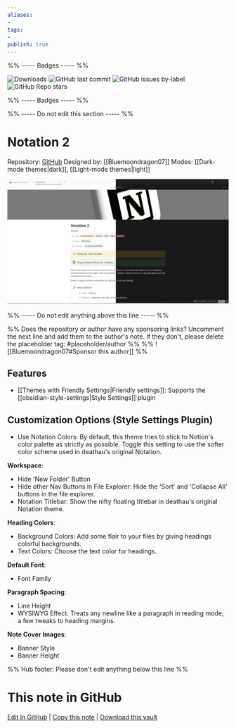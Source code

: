 ```yaml
---
aliases:
- 
tags: 
- 
publish: true
---
```


%% ----- Badges ----- %%

![Downloads](https://img.shields.io/badge/downloads-15924-573E7A?style=for-the-badge&logo=)
![GitHub last commit](https://img.shields.io/github/last-commit/Bluemoondragon07/obsidian-notation-2?color=573E7A&label=last%20update&logo=github&style=for-the-badge)
![GitHub issues by-label](https://img.shields.io/github/issues/Bluemoondragon07/obsidian-notation-2/help%20wanted?color=573E7A&logo=github&style=for-the-badge) 
![GitHub Repo stars](https://img.shields.io/github/stars/Bluemoondragon07/obsidian-notation-2?color=573E7A&logo=github&style=for-the-badge)

%% ----- Badges ----- %%

%% ----- Do not edit this section ----- %%

# Notation 2

Repository: [GitHub](https://github.com/Bluemoondragon07/obsidian-notation-2)
Designed by: [[Bluemoondragon07]]
Modes: [[Dark-mode themes|dark]], [[Light-mode themes|light]]



![screenshot](https://github.com/Bluemoondragon07/obsidian-notation-2/raw/HEAD/cover-small.png)

%% ----- Do not edit anything above this line ----- %% 

%% Does the repository or author have any sponsoring links? Uncomment the next line and add them to the author's note. If they don't, please delete the placeholder tag: #placeholder/author %%
%% ![[Bluemoondragon07#Sponsor this author]] %%


## Features

- [[Themes with Friendly Settings|Friendly settings]]: Supports the [[obsidian-style-settings|Style Settings]] plugin

## Customization Options (Style Settings Plugin) 
- Use Notation Colors: By default, this theme tries to stick to Notion's color palette as strictly as possible. Toggle this setting to use the softer color scheme used in deathau's original Notation.

**Workspace**: 
- Hide 'New Folder' Button
- Hide other Nav Buttons in File Explorer: Hide the 'Sort' and 'Collapse All' buttons in the file explorer.
- Notation Titlebar: Show the nifty floating titlebar in deathau's original Notation theme.

**Heading Colors**: 
- Background Colors: Add some flair to your files by giving headings colorful backgrounds.
- Text Colors: Choose the text color for headings.

**Default Font**: 
- Font Family

**Paragraph Spacing**: 
- Line Height
- WYSIWYG Effect: Treats any newline like a paragraph in reading mode; a few tweaks to heading margins.

**Note Cover Images**: 
- Banner Style
- Banner Height


%% Hub footer: Please don't edit anything below this line %%

# This note in GitHub

<span class="git-footer">[Edit In GitHub](https://github.dev/obsidian-community/obsidian-hub/blob/main/02%20-%20Community%20Expansions/02.05%20All%20Community%20Expansions/Themes/Notation%202.md "git-hub-edit-note") | [Copy this note](https://raw.githubusercontent.com/obsidian-community/obsidian-hub/main/02%20-%20Community%20Expansions/02.05%20All%20Community%20Expansions/Themes/Notation%202.md "git-hub-copy-note") | [Download this vault](https://github.com/obsidian-community/obsidian-hub/archive/refs/heads/main.zip "git-hub-download-vault") </span>
